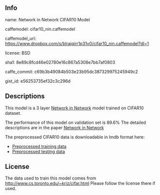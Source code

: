 ## Info

name: Network in Network CIFAR10 Model

caffemodel: cifar10_nin.caffemodel

caffemodel_url: https://www.dropbox.com/s/blrajqirr1p31v0/cifar10_nin.caffemodel?dl=1

license: BSD

sha1: 8e89c8fcd46e02780e16c867a5308e7bb7af0803

caffe_commit: c69b3b49084b503e23b95dc387329975245949c2

gist_id: e56253735ef32c3c296d

## Descriptions

This model is a 3 layer [Network in Network](http://openreview.net/document/9b05a3bb-3a5e-49cb-91f7-0f482af65aea) model trained on CIFAR10 dataset.

The performance of this model on validation set is 89.6%
The detailed descriptions are in the paper [Network in Network](http://openreview.net/document/9b05a3bb-3a5e-49cb-91f7-0f482af65aea)

The preprocessed CIFAR10 data is downloadable in lmdb format here:
- [Preprocessed training data](https://www.dropbox.com/s/9m3cx3mmpwohstf/cifar-train-leveldb.tar.gz?dl=1)
- [Preprocessed testing data](https://www.dropbox.com/s/lricqumnwqpv9ac/cifar-test-leveldb.tar.gz?dl=0)

## License

The data used to train this model comes from http://www.cs.toronto.edu/~kriz/cifar.html Please follow the license there if used.